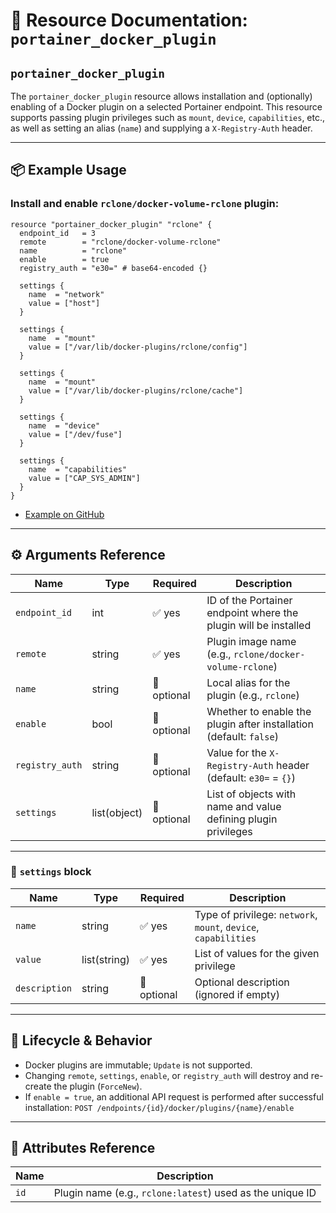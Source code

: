 # 🔌 **Resource Documentation: `portainer_docker_plugin`**

## `portainer_docker_plugin`

The `portainer_docker_plugin` resource allows installation and (optionally) enabling of a Docker plugin on a selected Portainer endpoint. This resource supports passing plugin privileges such as `mount`, `device`, `capabilities`, etc., as well as setting an alias (`name`) and supplying a `X-Registry-Auth` header.

---

## 📦 **Example Usage**

### Install and enable `rclone/docker-volume-rclone` plugin:

```hcl
resource "portainer_docker_plugin" "rclone" {
  endpoint_id   = 3
  remote        = "rclone/docker-volume-rclone"
  name          = "rclone"
  enable        = true
  registry_auth = "e30=" # base64-encoded {}

  settings {
    name  = "network"
    value = ["host"]
  }

  settings {
    name  = "mount"
    value = ["/var/lib/docker-plugins/rclone/config"]
  }

  settings {
    name  = "mount"
    value = ["/var/lib/docker-plugins/rclone/cache"]
  }

  settings {
    name  = "device"
    value = ["/dev/fuse"]
  }

  settings {
    name  = "capabilities"
    value = ["CAP_SYS_ADMIN"]
  }
}
```
- [Example on GitHub](https://github.com/portainer/terraform-provider-portainer/tree/main/examples/docker_plugin)

---

## ⚙️ **Arguments Reference**

| Name            | Type         | Required | Description                                                        |
| --------------- | ------------ | -------- | ------------------------------------------------------------------ |
| `endpoint_id`   | int          | ✅ yes    | ID of the Portainer endpoint where the plugin will be installed    |
| `remote`        | string       | ✅ yes    | Plugin image name (e.g., `rclone/docker-volume-rclone`)            |
| `name`          | string       | 🚫 optional | Local alias for the plugin (e.g., `rclone`)                        |
| `enable`        | bool         | 🚫 optional | Whether to enable the plugin after installation (default: `false`) |
| `registry_auth` | string       | 🚫 optional | Value for the `X-Registry-Auth` header (default: `e30=` = `{}`)    |
| `settings`      | list(object) | 🚫 optional | List of objects with name and value defining plugin privileges     |

---

### 🔧 `settings` block

| Name          | Type         | Required | Description                                                     |
| ------------- | ------------ | -------- | --------------------------------------------------------------- |
| `name`        | string       | ✅ yes    | Type of privilege: `network`, `mount`, `device`, `capabilities` |
| `value`       | list(string) | ✅ yes    | List of values for the given privilege                          |
| `description` | string       | 🚫 optional | Optional description (ignored if empty)                         |

---

## 💨 **Lifecycle & Behavior**

* Docker plugins are immutable; `Update` is not supported.
* Changing `remote`, `settings`, `enable`, or `registry_auth` will destroy and re-create the plugin (`ForceNew`).
* If `enable = true`, an additional API request is performed after successful installation:
  `POST /endpoints/{id}/docker/plugins/{name}/enable`

---

## 🛄 **Attributes Reference**

| Name | Description                                               |
| ---- | --------------------------------------------------------- |
| `id` | Plugin name (e.g., `rclone:latest`) used as the unique ID |

